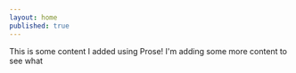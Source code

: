```yaml
---
layout: home
published: true
---
```

This is some content I added using Prose!  I'm adding some more content to see what